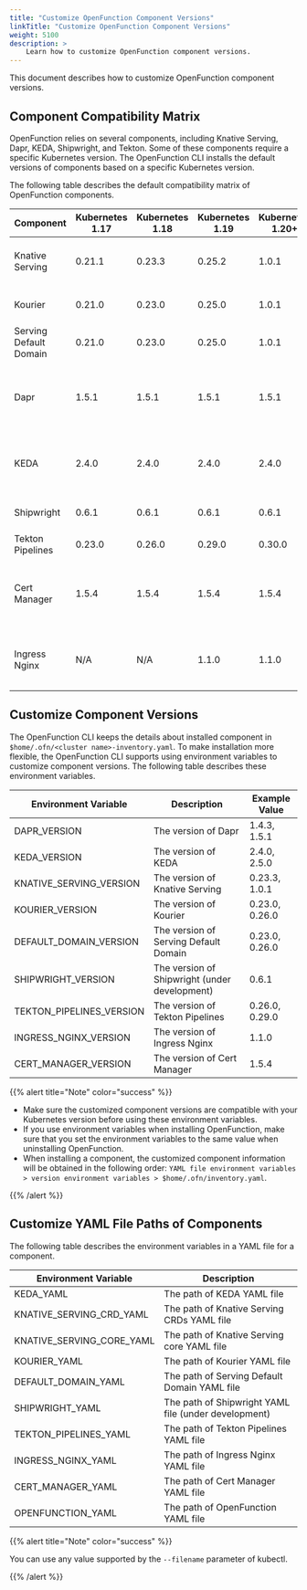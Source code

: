 ```yaml
---
title: "Customize OpenFunction Component Versions"
linkTitle: "Customize OpenFunction Component Versions"
weight: 5100
description: >	
    Learn how to customize OpenFunction component versions.
---
```


This document describes how to customize OpenFunction component versions.

## Component Compatibility Matrix

OpenFunction relies on several components, including Knative Serving, Dapr, KEDA, Shipwright, and Tekton. Some of these components require a specific Kubernetes version. The OpenFunction CLI installs the default versions of components based on a specific Kubernetes version.

The following table describes the default compatibility matrix of OpenFunction components.

| Component              | Kubernetes 1.17 | Kubernetes 1.18 | Kubernetes 1.19 | Kubernetes 1.20+ | CLI Parameter    | Description                                                  |
| ---------------------- | --------------- | --------------- | --------------- | ---------------- | ---------------- | ------------------------------------------------------------ |
| Knative Serving        | 0.21.1          | 0.23.3          | 0.25.2          | 1.0.1            | `--knative`      | The runtime for synchronous functions.                       |
| Kourier                | 0.21.0          | 0.23.0          | 0.25.0          | 1.0.1            | `--knative`      | The default network layer for Knative.                       |
| Serving Default Domain | 0.21.0          | 0.23.0          | 0.25.0          | 1.0.1            | `--knative`      | The default DNS layout for Knative.                          |
| Dapr                   | 1.5.1           | 1.5.1           | 1.5.1           | 1.5.1            | `--async`        | The distributed application runtime for asynchronous functions. |
| KEDA                   | 2.4.0           | 2.4.0           | 2.4.0           | 2.4.0            | `--async`        | The autoscaler of asynchronous function runtime.             |
| Shipwright             | 0.6.1           | 0.6.1           | 0.6.1           | 0.6.1            | `--shipwright`   | The function build framework.                                |
| Tekton Pipelines       | 0.23.0          | 0.26.0          | 0.29.0          | 0.30.0           | `--shipwright`   | The function build pipeline.                                 |
| Cert Manager           | 1.5.4           | 1.5.4           | 1.5.4           | 1.5.4            | `--cert-manager` | OpenFunction webhook certificate manager (for OpenFunction v0.4.0+ only). |
| Ingress Nginx          | N/A             | N/A             | 1.1.0           | 1.1.0            | `--ingress`      | Function ingress controller (for OpenFunction v0.4.0+ only). |

## Customize Component Versions

The OpenFunction CLI keeps the details about installed component in `$home/.ofn/<cluster name>-inventory.yaml`. To make installation more flexible, the OpenFunction CLI supports using environment variables to customize component versions. The following table describes these environment variables.

| Environment Variable     | Description                                   | Example Value  |
| ------------------------ | --------------------------------------------- | -------------- |
| DAPR_VERSION             | The version of Dapr                           | 1.4.3, 1.5.1   |
| KEDA_VERSION             | The version of KEDA                           | 2.4.0, 2.5.0   |
| KNATIVE_SERVING_VERSION  | The version of Knative Serving                | 0.23.3, 1.0.1  |
| KOURIER_VERSION          | The version of Kourier                        | 0.23.0, 0.26.0 |
| DEFAULT_DOMAIN_VERSION   | The version of Serving Default Domain         | 0.23.0, 0.26.0 |
| SHIPWRIGHT_VERSION       | The version of Shipwright (under development) | 0.6.1          |
| TEKTON_PIPELINES_VERSION | The version of Tekton Pipelines               | 0.26.0, 0.29.0 |
| INGRESS_NGINX_VERSION    | The version of Ingress Nginx                  | 1.1.0          |
| CERT_MANAGER_VERSION     | The version of Cert Manager                   | 1.5.4          |

{{% alert title="Note" color="success" %}}

- Make sure the customized component versions are compatible with your Kubernetes version before using these environment variables.
- If you use environment variables when installing OpenFunction, make sure that you set the environment variables to the same value when uninstalling OpenFunction.
- When installing a component, the customized component information will be obtained in the following order: `YAML file environment variables > version environment variables > $home/.ofn/inventory.yaml`.

{{% /alert %}}

## Customize YAML File Paths of Components

The following table describes the environment variables in a YAML file for a component.

| Environment Variable      | Description                                          |
| ------------------------- | ---------------------------------------------------- |
| KEDA_YAML                 | The path of KEDA YAML file                           |
| KNATIVE_SERVING_CRD_YAML  | The path of Knative Serving CRDs YAML file           |
| KNATIVE_SERVING_CORE_YAML | The path of Knative Serving core YAML file           |
| KOURIER_YAML              | The path of Kourier YAML file                        |
| DEFAULT_DOMAIN_YAML       | The path of Serving Default Domain YAML file         |
| SHIPWRIGHT_YAML           | The path of Shipwright YAML file (under development) |
| TEKTON_PIPELINES_YAML     | The path of Tekton Pipelines YAML file               |
| INGRESS_NGINX_YAML        | The path of Ingress Nginx YAML file                  |
| CERT_MANAGER_YAML         | The path of Cert Manager YAML file                   |
| OPENFUNCTION_YAML         | The path of OpenFunction YAML file                   |

{{% alert title="Note" color="success" %}}

You can use any value supported by the `--filename` parameter of kubectl.

{{% /alert %}}
